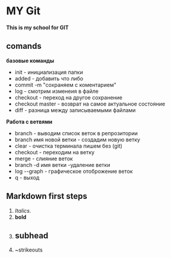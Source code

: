 # MY Git

**This is my school for GIT**

## comands
**базовые команды**

* init - инициализация папки
* added - добавить что либо
* сommit -m "сохраняем с коментарием"
* log - смотрим изменеия в файле
* checkout - переход на другое сохранение
* checkout master - возврат на самое актуальное состояние
* diff - разница между записываемыми файлами

**Работа с ветвями**

* branch - выводим список веток в репрозитории
* branch имя новой ветки - создадим новую ветку
* clear - очистка терминала пишем без (git)
* checkout - переходим на ветку
* merge - слияние веток
* branch -d имя ветки  -удаление ветки
* log --graph - графическое отоброжение веток
* q - выход

## Markdown first steps

1. *Italics.*
2. **bold**
3. ## subhead
4. ~strikeouts
